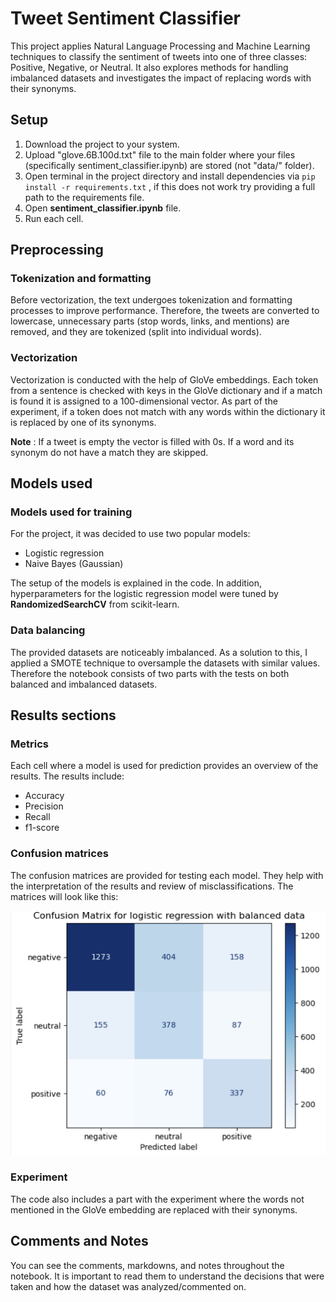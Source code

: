 # Tweet Sentiment Classifier

This project applies Natural Language Processing and Machine Learning techniques to classify the sentiment of tweets into one of three classes: Positive, Negative, or Neutral. It also explores methods for handling imbalanced datasets and investigates the impact of replacing words with their synonyms.

## Setup

1) Download the project to your system. 
2) Upload "glove.6B.100d.txt" file to the main folder where your files (specifically sentiment_classifier.ipynb) are stored (not "data/" folder).
3) Open terminal in the project directory and install dependencies via ``` pip install -r requirements.txt ``` , if this does not work try providing a full path to the requirements file.
4) Open  **sentiment_classifier.ipynb** file.
5) Run each cell.

## Preprocessing

### Tokenization and formatting
Before vectorization, the text undergoes tokenization and formatting processes to improve performance. Therefore, the tweets are converted to lowercase, unnecessary parts (stop words, links, and mentions) are removed, and they are tokenized (split into individual words).

### Vectorization
Vectorization is conducted with the help of GloVe embeddings. Each token from a sentence is checked with keys in the GloVe dictionary and if a match is found it is assigned to a 100-dimensional vector. As part of the experiment, if a token does not match with any words within the dictionary it is replaced by one of its synonyms. 

**Note** : If a tweet is empty the vector is filled with 0s. If a word and its synonym do not have a match they are skipped.

## Models used

### Models used for training

For the project, it was decided to use two popular models:

- Logistic regression
- Naive Bayes (Gaussian)

The setup of the models is explained in the code. In addition, hyperparameters for the logistic regression model were tuned by **RandomizedSearchCV** from scikit-learn.

### Data balancing

The provided datasets are noticeably imbalanced. As a solution to this, I applied a SMOTE technique to oversample the datasets with similar values. Therefore the notebook consists of two parts with the tests on both balanced and imbalanced datasets.

## Results sections

### Metrics

Each cell where a model is used for prediction provides an overview of the results. The results include:

- Accuracy
- Precision
- Recall
- f1-score

### Confusion matrices

The confusion matrices are provided for testing each model. They help with the interpretation of the results and review of misclassifications. The matrices will look like this:

![Sentiment Analysis Workflow](CM-example-photo.png)

### Experiment

The code also includes a part with the experiment where the words not mentioned in the GloVe embedding are replaced with their synonyms.

## Comments and Notes

You can see the comments, markdowns, and notes throughout the notebook. It is important to read them to understand the decisions that were taken and how the dataset was analyzed/commented on.
